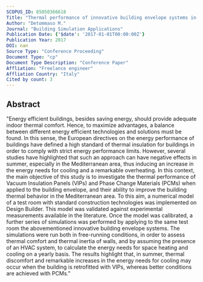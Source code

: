 ```yaml
---
SCOPUS_ID: 85050366618
Title: "Thermal performance of innovative building envelope systems in mediterranean climate"
Author: "Detommaso M."
Journal: "Building Simulation Applications"
Publication Date: {'$date': '2017-01-01T00:00:00Z'}
Publication Year: 2017
DOI: nan
Source Type: "Conference Proceeding"
Document Type: "cp"
Document Type Description: "Conference Paper"
Affliation: "Freelance engineer"
Affliation Country: "Italy"
Cited by count: 3
---
```


## Abstract
"Energy efficient buildings, besides saving energy, should provide adequate indoor thermal comfort. Hence, to maximize advantages, a balance between different energy efficient technologies and solutions must be found. In this sense, the European directives on the energy performance of buildings have defined a high standard of thermal insulation for buildings in order to comply with strict energy performance limits. However, several studies have highlighted that such an approach can have negative effects in summer, especially in the Mediterranean area, thus inducing an increase in the energy needs for cooling and a remarkable overheating. In this context, the main objective of this study is to investigate the thermal performance of Vacuum Insulation Panels (VIPs) and Phase Change Materials (PCMs) when applied to the building envelope, and their ability to improve the building thermal behavior in the Mediterranean area. To this aim, a numerical model of a test room with standard construction technologies was implemented on Design Builder. This model was validated against experimental measurements available in the literature. Once the model was calibrated, a further series of simulations was performed by applying to the same test room the abovementioned innovative building envelope systems. The simulations were run both in free-running conditions, in order to assess thermal comfort and thermal inertia of walls, and by assuming the presence of an HVAC system, to calculate the energy needs for space heating and cooling on a yearly basis. The results highlight that, in summer, thermal discomfort and remarkable increases in the energy needs for cooling may occur when the building is retrofitted with VIPs, whereas better conditions are achieved with PCMs."
